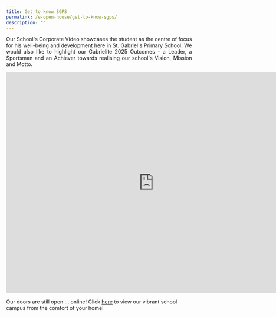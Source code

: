 ```yaml
---
title: Get to know SGPS
permalink: /e-open-house/get-to-know-sgps/
description: ""
---
```

<p align="justify">
Our School's Corporate Video showcases the student as the centre of focus for his well-being and development here in St. Gabriel's Primary School. We would also like to highlight our Gabrielite 2025 Outcomes - a Leader, a Sportsman and an Achiever towards realising our school's Vision, Mission and Motto.</p>

<center><iframe width="800" height="600" src="https://www.youtube.com/embed/Ym_EcHQKj3E" title="SGPS Corporate Video" frameborder="0" allow="accelerometer; autoplay; clipboard-write; encrypted-media; gyroscope; picture-in-picture; web-share" allowfullscreen></iframe></center>

Our doors are still open ... online! Click [here](https://www.youtube.com/embed/UAuxd8_oqw0) to view our vibrant school campus from the comfort of your home!
